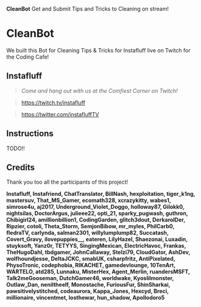 **CleanBot** Get and Submit Tips and Tricks to Cleaning on stream!

# CleanBot
We built this Bot for Cleaning Tips &amp; Tricks for Instafluff live on Twitch for the Coding Cafe!

## Instafluff ##
> *Come and hang out with us at the Comfiest Corner on Twitch!*

> https://twitch.tv/instafluff

> https://twitter.com/instafluffTV

## Instructions ##

TODO!!


## Credits ##
Thank you too all the participants of this project!

**Instafluff, Instafriend, ChatTranslator, BillNash, hexploitation, tiger_k1ng, mastersuv, That_MS_Gamer, ecomath328, xcrazykitty, wabes1, simrose4u, aj2017, Underground_Violet_Doggo, holloway87, Gilokk0, nightsilas, DoctorArgus, julieee22, opti_21, sparky_pugwash, guthron, Chibigirl24, amillionbillion1, CodingGarden, glitch3dout, DerkarolDer, Ripzier, cotoli, Theta_Storm, SemjonBibow, mr_myles, PhilCarb0, fledraTV, carlynda, salman2301, willylumplump82, Succatash, Covert_Gravy, ilovepuppies__, eateren, LilyHazel, Shaezonai, Luxadin, stuyksoft, Yanz0r, TETYYS, SingingMexican, ElectricHavoc, Frankas, TheHugoDahl, tbdgamer, JohnCallaway, Stelzi79, CloudGator, AshDev, wolfhoundjesse, DeltaJCKC, smabUK, csharpfritz, AntiPixelated, PhysoTronic, codephobia, RIKACHET, gamedevlounge, 10TenArt, WARTELO, atd285, Lunnaku, MisterHex, Agent_Merlin, ruandersMSFT, Talk2meGooseman, DutchGamer46, worldwake, Kyoslilmonster, Outlaw_Dan, neniltheelf, Monostache, FuriousFur, ShinSharkai, pawsitivelystitched, codeaurora, Kappa_Jones, Hexcyd, Breci, millionaire, vincentmet, losthewar, hun_shadow, Apollodoro5**
